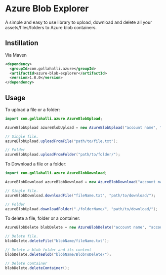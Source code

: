 # Azure Blob Explorer

A simple and easy to use library to upload, download and delete all your assets/files/folders to Azure blob containers.

## Instillation

Via Maven

```xml
<dependency>
  <groupId>com.gollahalli.azure</groupId>
  <artifactId>azure-blob-explorer</artifactId>
  <version>1.0.0</version>
</dependency>
```

## Usage

To upload a file or a folder:

```java
import com.gollahalli.azure.AzureBlobUpload;

AzureBlobUpload azureBlobUpload = new AzureBlobUpload("account name", "account key", "container name");

// Single file.
azureBlobUpload.uploadFromFile("path/to/file.txt");

// Folder
azureBlobUpload.uploadFromFolder("path/to/folder/");
```

To Download a file or a folder:

```java
import com.gollahalli.azure.AzureBlobDownload;

AzureBlobDownload azureBlobDownload = new AzureBlobDownload("account name", "account key", "container name");

// Single file.
azureBlobDownload.downloadFile("fileName.txt", "path/to/download/");

// Folder
azureBlobUpload.downloadFolder("./folderName/", "path/to/download/");
```

To delete a file, folder or a container:

```java
AzureBlobDelete blobDelete = new AzureBlobDelete("account name", "account key", "container name");

// Delete file.
blobDelete.deleteFile("blobName/fileName.txt");

// Delete a blob folder and its content
blobDelete.deleteBlob("blobName/BlobToDelete/");

// Delete container
blobDelete.deleteContainer();
```
